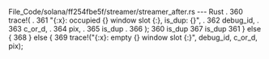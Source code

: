 File_Code/solana/ff254fbe5f/streamer/streamer_after.rs --- Rust
  .                                                                                                                                                          360             trace!(
  .                                                                                                                                                          361                 "{:x}: occupied {} window slot {:}, is_dup: {}",
  .                                                                                                                                                          362                 debug_id,
  .                                                                                                                                                          363                 c_or_d,
  .                                                                                                                                                          364                 pix,
  .                                                                                                                                                          365                 is_dup
  .                                                                                                                                                          366             );
360             is_dup                                                                                                                                       367             is_dup
361         } else {                                                                                                                                         368         } else {
                                                                                                                                                             369             trace!("{:x}: empty {} window slot {:}", debug_id, c_or_d, pix);

